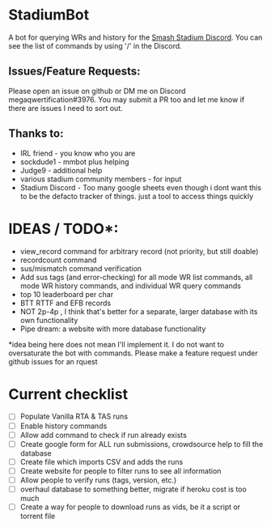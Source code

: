 # StadiumBot

A bot for querying WRs and history for the [Smash Stadium Discord](https://discord.gg/3D6YjWJ). You can see the list of commands by using '/' in the Discord.

## Issues/Feature Requests:  
Please open an issue on github or DM me on Discord megaqwertification#3976. You may submit a PR too and let me know if there are issues I need to sort out.

## Thanks to:
- IRL friend - you know who you are
- sockdude1 - mmbot plus helping
- Judge9 - additional help
- various stadium community members - for input
- Stadium Discord - Too many google sheets even though i dont want this to be the defacto tracker of things. just a tool to access things quickly

# IDEAS / TODO*:
- view_record command for arbitrary record (not priority, but still doable)
- recordcount command
- sus/mismatch command verification
- Add sus tags (and error-checking) for all mode WR list commands, all mode WR history commands, and individual WR query commands
- top 10 leaderboard per char
- BTT RTTF and EFB records
- NOT 2p-4p , I think that's better for a separate, larger database with its own functionality
- Pipe dream: a website with more database functionality

*idea being here does not mean I'll implement it. I do not want to oversaturate the bot with commands. Please make a feature request under github issues for an rquest

# Current checklist
- [ ] Populate Vanilla RTA & TAS runs
- [ ] Enable history commands
- [ ] Allow add command to check if run already exists
- [ ] Create google form for ALL run submissions, crowdsource help to fill the database
- [ ] Create file which imports CSV and adds the runs
- [ ] Create website for people to filter runs to see all information
- [ ] Allow people to verify runs (tags, version, etc.)
- [ ] overhaul database to something better, migrate if heroku cost is too much
- [ ] Create a way for people to download runs as vids, be it a script or torrent file
